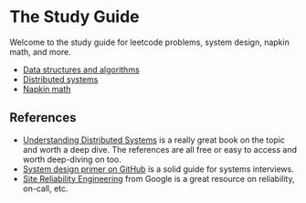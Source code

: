 # The Study Guide

Welcome to the study guide for leetcode problems, system design, napkin math, and more.
- [Data structures and algorithms](./algorithms/algorithms.md)
- [Distributed systems](./sysdesign/sysdesign.md)
- [Napkin math](./sysdesign/napkinmath.md)

## References
- [Understanding Distributed Systems](https://understandingdistributed.systems/) is a really great book on the topic and worth a deep dive. The references are all free or easy to access and worth deep-diving on too.
- [System design primer on GitHub](https://github.com/donnemartin/system-design-primer) is a solid guide for systems interviews.
- [Site Reliability Engineering](https://sre.google/sre-book/table-of-contents/) from Google is a great resource on reliability, on-call, etc.